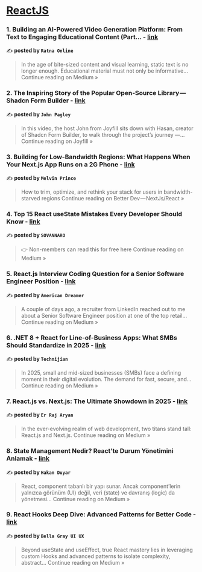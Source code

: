 
<h1><a href=https://medium.com/tag/reactjs/recommended target="_blank" rel="noopener noreferrer">ReactJS</a></h1>
<h3>1. Building an AI-Powered Video Generation Platform: From Text to Engaging Educational Content (Part… - <a href="https://medium.com/@ratna.online1/building-an-ai-powered-video-generation-platform-from-text-to-engaging-educational-content-part-ccf5a2109aaa?source=rss------reactjs-5" target="_blank" rel="noopener noreferrer">link</a></h3>

✍️ **posted by `Ratna Online`**

<blockquote>In the age of bite-sized content and visual learning, static text is no longer enough. Educational material must not only be informative…
Continue reading on Medium »</blockquote>

<h3>2. The Inspiring Story of the Popular Open-Source Library — Shadcn Form Builder - <a href="https://medium.com/joyfill/the-inspiring-story-of-the-popular-open-source-library-shadcn-form-builder-a1c80e47d7eb?source=rss------reactjs-5" target="_blank" rel="noopener noreferrer">link</a></h3>

✍️ **posted by `John Pagley`**

<blockquote>In this video, the host John from Joyfill sits down with Hasan, creator of Shadcn Form Builder, to walk through the project’s journey —…
Continue reading on Joyfill »</blockquote>

<h3>3. Building for Low-Bandwidth Regions: What Happens When Your Next.js App Runs on a 2G Phone - <a href="https://medium.com/better-dev-nextjs-react/building-for-low-bandwidth-regions-what-happens-when-your-next-js-app-runs-on-a-2g-phone-63ba2e77ed12?source=rss------reactjs-5" target="_blank" rel="noopener noreferrer">link</a></h3>

✍️ **posted by `Melvin Prince`**

<blockquote>How to trim, optimize, and rethink your stack for users in bandwidth-starved regions
Continue reading on Better Dev — NextJs/React »</blockquote>

<h3>4. Top 15 React useState Mistakes Every Developer Should Know - <a href="https://medium.com/@sovannaro/top-15-react-usestate-mistakes-every-developer-should-know-0b43b6dc7e77?source=rss------reactjs-5" target="_blank" rel="noopener noreferrer">link</a></h3>

✍️ **posted by `SOVANNARO`**

<blockquote>👉 Non-members can read this for free here
Continue reading on Medium »</blockquote>

<h3>5. React.js Interview Coding Question for a Senior Software Engineer Position - <a href="https://hardcoded.medium.com/react-js-interview-coding-question-for-a-senior-software-engineer-position-60a035e4c1a5?source=rss------reactjs-5" target="_blank" rel="noopener noreferrer">link</a></h3>

✍️ **posted by `American Dreamer`**

<blockquote>A couple of days ago, a recruiter from LinkedIn reached out to me about a Senior Software Engineer position at one of the top retail…
Continue reading on Medium »</blockquote>

<h3>6. .NET 8 + React for Line-of-Business Apps: What SMBs Should Standardize in 2025 - <a href="https://medium.com/@technijian/net-8-react-for-line-of-business-apps-what-smbs-should-standardize-in-2025-985b6d611b61?source=rss------reactjs-5" target="_blank" rel="noopener noreferrer">link</a></h3>

✍️ **posted by `Technijian`**

<blockquote>In 2025, small and mid-sized businesses (SMBs) face a defining moment in their digital evolution. The demand for fast, secure, and…
Continue reading on Medium »</blockquote>

<h3>7. React.js vs. Next.js: The Ultimate Showdown in 2025 - <a href="https://er-raj-aryan.medium.com/react-js-vs-next-js-the-ultimate-showdown-in-2025-936fc00d1324?source=rss------reactjs-5" target="_blank" rel="noopener noreferrer">link</a></h3>

✍️ **posted by `Er Raj Aryan`**

<blockquote>In the ever-evolving realm of web development, two titans stand tall: React.js and Next.js.
Continue reading on Medium »</blockquote>

<h3>8. State Management Nedir? React’te Durum Yönetimini Anlamak - <a href="https://hakanduyar.medium.com/state-management-nedir-reactte-durum-y%C3%B6netimini-anlamak-a8a1da3e970a?source=rss------reactjs-5" target="_blank" rel="noopener noreferrer">link</a></h3>

✍️ **posted by `Hakan Duyar`**

<blockquote>React, component tabanlı bir yapı sunar.
Ancak component’lerin yalnızca görünüm (UI) değil, veri (state) ve davranış (logic) da yönetmesi…
Continue reading on Medium »</blockquote>

<h3>9. React Hooks Deep Dive: Advanced Patterns for Better Code - <a href="https://medium.com/@bellagrayuiux/react-hooks-deep-dive-advanced-patterns-for-better-code-e1ad00a11c04?source=rss------reactjs-5" target="_blank" rel="noopener noreferrer">link</a></h3>

✍️ **posted by `Bella Gray UI UX`**

<blockquote>Beyond useState and useEffect, true React mastery lies in leveraging custom Hooks and advanced patterns to isolate complexity, abstract…
Continue reading on Medium »</blockquote>


